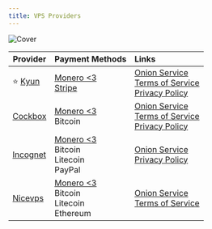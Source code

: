 ```yaml
---
title: VPS Providers
---
```


![Cover](../../assets/vps-providers.png)

| Provider | Payment Methods | Links
| --- | :-- | :-- |
| :star: [Kyun](https://kyun.host/) | [Monero <3](https://getmonero.org/)<br/>[Stripe](https://blog.kyun.host/p/card-payments) | [Onion Service](http://kyunnnckhnkl6oevonhwbltenwbgxwxf54mcpvmicphmaeqr5ourgqyd.onion/)<br/>[Terms of Service](https://kyun.host/docs/tos)<br/>[Privacy Policy](https://kyun.host/docs/privacypolicy) |
| [Cockbox](https://cockbox.org/) | [Monero <3](https://getmonero.org/)<br/>Bitcoin | [Onion Service](http://dwtqmjzvn2c6z2x462mmbd34ugjjrodowtul4jfbkexjuttzaqzcjyad.onion/)<br/>[Terms of Service](https://cockbox.org/tos)<br/>[Privacy Policy](https://cockbox.org/privacy)
| [Incognet](https://incognet.io/) | [Monero <3](https://getmonero.org/)<br/>Bitcoin<br/>Litecoin<br/>PayPal | [Onion Service](http://incoghostm2dytlqdiaj3lmtn7x2l5gb76jhabb6ywbqhjfzcoqq6aad.onion/)<br/>[Privacy Policy](https://incognet.io/privacy)
| [Nicevps](https://nicevps.net/) | [Monero <3](https://getmonero.org/)<br/>Bitcoin<br/>Litecoin<br/>Ethereum | [Onion Service](https://nicevpsvzo5o6mtvvdiurhkemnv7335f74tjk42rseoj7zdnqy44mnqd.onion/)<br/>[Terms of Service](https://nicevps.net/index/tos)